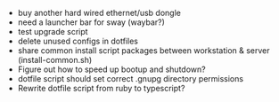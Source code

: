 - buy another hard wired ethernet/usb dongle
- need a launcher bar for sway (waybar?)
- test upgrade script
- delete unused configs in dotfiles
- share common install script packages between workstation & server (install-common.sh)
- Figure out how to speed up bootup and shutdown?
- dotfile script should set correct .gnupg directory permissions
- Rewrite dotfile script from ruby to typescript?
